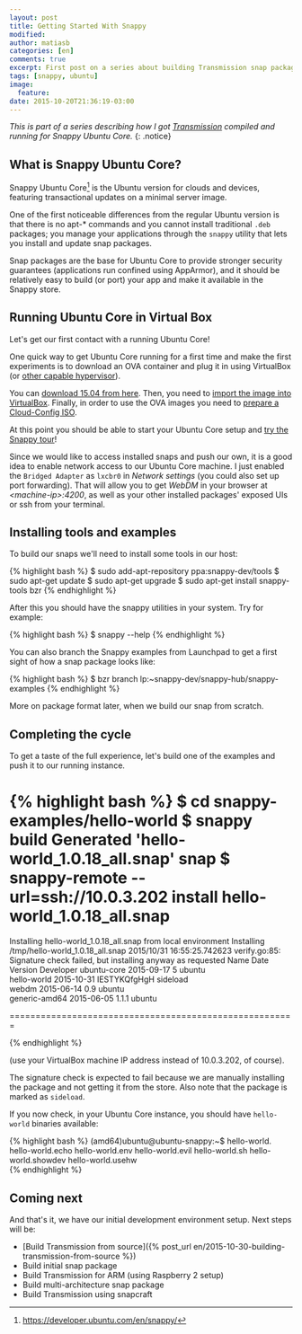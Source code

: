 ```yaml
---
layout: post
title: Getting Started With Snappy
modified:
author: matiasb
categories: [en]
comments: true
excerpt: First post on a series about building Transmission snap package.
tags: [snappy, ubuntu]
image:
  feature:
date: 2015-10-20T21:36:19-03:00
---
```


*This is part of a series describing how I got [Transmission](https://uappexplorer.com/app/transmission.matiasb) compiled and running for Snappy Ubuntu Core.*
{: .notice}


What is Snappy Ubuntu Core?
---------------------------

Snappy Ubuntu Core[^1] is the Ubuntu version for clouds and devices, featuring transactional updates on a minimal server image.

One of the first noticeable differences from the regular Ubuntu version is that there is no apt-* commands and you cannot install traditional `.deb` packages; you manage your applications through the `snappy` utility that lets you install and update snap packages.

Snap packages are the base for Ubuntu Core to provide stronger security guarantees (applications run confined using AppArmor), and it should be relatively easy to build (or port) your app and make it available in the Snappy store.

[^1]: https://developer.ubuntu.com/en/snappy/


Running Ubuntu Core in Virtual Box
----------------------------------

Let's get our first contact with a running Ubuntu Core!

One quick way to get Ubuntu Core running for a first time and make the first experiments is to download an OVA container and plug it in using VirtualBox (or [other capable hypervisor](https://developer.ubuntu.com/en/snappy/start/#ova)).

You can [download 15.04 from here](http://cloud-images.ubuntu.com/ubuntu-core/15.04/core/stable/current/core-stable-amd64-cloud.ova). Then, you need to [import the image into VirtualBox](http://docs.oracle.com/cd/E26217_01/E26796/html/qs-import-vm.html). Finally, in order to use the OVA images you need to [prepare a Cloud-Config ISO](https://developer.ubuntu.com/en/snappy/start/#ova).

At this point you should be able to start your Ubuntu Core setup and [try the Snappy tour](https://developer.ubuntu.com/en/snappy/tutorials/using-snappy/)!

Since we would like to access installed snaps and push our own, it is a good idea to enable network access to our Ubuntu Core machine. I just enabled the `Bridged Adapter` as `lxcbr0` in *Network settings* (you could also set up port forwarding). That will allow you to get *WebDM* in your browser at *\<machine-ip\>:4200*, as well as your other installed packages' exposed UIs or ssh from your terminal.


Installing tools and examples
-----------------------------

To build our snaps we'll need to install some tools in our host:

{% highlight bash %}
$ sudo add-apt-repository ppa:snappy-dev/tools
$ sudo apt-get update
$ sudo apt-get upgrade
$ sudo apt-get install snappy-tools bzr
{% endhighlight %}

After this you should have the snappy utilities in your system. Try for example:

{% highlight bash %}
$ snappy --help
{% endhighlight %}

You can also branch the Snappy examples from Launchpad to get a first sight of how a snap package looks like:

{% highlight bash %}
$ bzr branch lp:~snappy-dev/snappy-hub/snappy-examples
{% endhighlight %}

More on package format later, when we build our snap from scratch.


Completing the cycle
--------------------

To get a taste of the full experience, let's build one of the examples and push it to our running instance.

{% highlight bash %}
$ cd snappy-examples/hello-world
$ snappy build
Generated 'hello-world_1.0.18_all.snap' snap
$ snappy-remote --url=ssh://10.0.3.202 install hello-world_1.0.18_all.snap
=======================================================

Installing hello-world_1.0.18_all.snap from local environment
Installing /tmp/hello-world_1.0.18_all.snap
2015/10/31 16:55:25.742623 verify.go:85: Signature check failed, but installing anyway as requested
Name          Date       Version      Developer 
ubuntu-core   2015-09-17 5            ubuntu    
hello-world   2015-10-31 IESTYKQfgHgH sideload  
webdm         2015-06-14 0.9          ubuntu  
generic-amd64 2015-06-05 1.1.1        ubuntu  

=======================================================

{% endhighlight %}

(use your VirtualBox machine IP address instead of 10.0.3.202, of course).

The signature check is expected to fail because we are manually installing the package and not getting it from the store. Also note that the package is marked as `sideload`.

If you now check, in your Ubuntu Core instance, you should have `hello-world` binaries available:

{% highlight bash %}
(amd64)ubuntu@ubuntu-snappy:~$ hello-world.
hello-world.echo     hello-world.env      hello-world.evil     hello-world.sh       hello-world.showdev  hello-world.usehw    
{% endhighlight %}

Coming next
-----------

And that's it, we have our initial development environment setup. Next steps will be:

* [Build Transmission from source]({% post_url en/2015-10-30-building-transmission-from-source %})
* Build initial snap package
* Build Transmission for ARM (using Raspberry 2 setup)
* Build multi-architecture snap package
* Build Transmission using snapcraft
